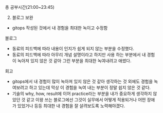 총 공부시간(21:00~23:45)

2. 블로그 보완

- gitops 작성된 것에서 내 경험을 최대한 녹이고 수정함
  
  
블로그

- 동료의 피드백에 따라 내용이 인지가 쉽게 되지 않는 부분을 수정했다.
- 동료의 피드백에 따라 아무리 개념 설명이라고 하지만 사용 하는 부분에서 내 경험이 녹아져 있지 않은 것 같아 그런 부분을 최대한 녹여내려고 애썼다.


회고

- gitops에서 내 경험이 많이 녹아져 있지 않은 것 같아 생각하는 것 외에도 경험을 녹여보려고 하고 있는데 막상 이 경험을 녹여 내는 부분이 정말 쉽지 않은 것 같다.
- 기술의 why, how, result에 이어 practice라는 부분을 내가 중요하게 생각하지 않았던 것 같고 이왕 쓰는 블로그에선 그것이 실무에서 어떻게 적용되거나 어떤 장애가 있었거나 등등 최대한 내 경험을 잘 살려보도록 노력해야겠다.
